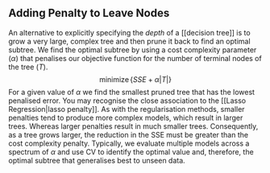 ## Adding Penalty to Leave Nodes
An alternative to explicitly specifying the *depth* of a [[decision tree]] is to grow a very large, complex tree and then prune it back to find an optimal subtree. We find the optimal subtree by using a cost complexity parameter $(\alpha)$ that penalises our objective function for the number of terminal nodes of the tree $(T)$.
$$
\operatorname{minimize}\{S S E+\alpha|T|\}
$$
For a given value of $\alpha$ we find the smallest pruned tree that has the lowest penalised error. You may recognise the close association to the [[Lasso Regression|lasso penalty]]. As with the regularisation methods, smaller penalties tend to produce more complex models, which result in larger trees. Whereas larger penalties result in much smaller trees. Consequently, as a tree grows larger, the reduction in the SSE must be greater than the cost complexity penalty. Typically, we evaluate multiple models across a spectrum of $\alpha$ and use $\mathrm{CV}$ to identify the optimal value and, therefore, the optimal subtree that generalises best to unseen data.